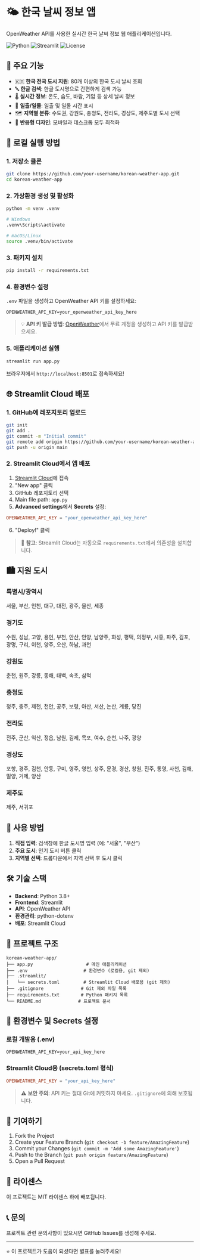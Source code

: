 # 🌤️ 한국 날씨 정보 앱

OpenWeather API를 사용한 실시간 한국 날씨 정보 웹 애플리케이션입니다.

![Python](https://img.shields.io/badge/Python-3.8+-blue.svg)
![Streamlit](https://img.shields.io/badge/Streamlit-1.28+-red.svg)
![License](https://img.shields.io/badge/License-MIT-green.svg)

## 🌟 주요 기능

- 🇰🇷 **한국 전국 도시 지원**: 80개 이상의 한국 도시 날씨 조회
- 🔤 **한글 검색**: 한글 도시명으로 간편하게 검색 가능
- 🌡️ **실시간 정보**: 온도, 습도, 바람, 기압 등 상세 날씨 정보
- 🌅 **일출/일몰**: 일출 및 일몰 시간 표시
- 🗺️ **지역별 분류**: 수도권, 강원도, 충청도, 전라도, 경상도, 제주도별 도시 선택
- 📱 **반응형 디자인**: 모바일과 데스크톱 모두 최적화

## 🚀 로컬 실행 방법

### 1. 저장소 클론
```bash
git clone https://github.com/your-username/korean-weather-app.git
cd korean-weather-app
```

### 2. 가상환경 생성 및 활성화
```bash
python -m venv .venv

# Windows
.venv\Scripts\activate

# macOS/Linux  
source .venv/bin/activate
```

### 3. 패키지 설치
```bash
pip install -r requirements.txt
```

### 4. 환경변수 설정
`.env` 파일을 생성하고 OpenWeather API 키를 설정하세요:

```env
OPENWEATHER_API_KEY=your_openweather_api_key_here
```

> 💡 **API 키 발급 방법**: [OpenWeather](https://openweathermap.org/api)에서 무료 계정을 생성하고 API 키를 발급받으세요.

### 5. 애플리케이션 실행
```bash
streamlit run app.py
```

브라우저에서 `http://localhost:8501`로 접속하세요!

## 🌐 Streamlit Cloud 배포

### 1. GitHub에 레포지토리 업로드
```bash
git init
git add .
git commit -m "Initial commit"
git remote add origin https://github.com/your-username/korean-weather-app.git
git push -u origin main
```

### 2. Streamlit Cloud에서 앱 배포
1. [Streamlit Cloud](https://share.streamlit.io/)에 접속
2. "New app" 클릭
3. GitHub 레포지토리 선택
4. Main file path: `app.py`
5. **Advanced settings**에서 **Secrets** 설정:

```toml
OPENWEATHER_API_KEY = "your_openweather_api_key_here"
```

6. "Deploy!" 클릭

> 📝 **참고**: Streamlit Cloud는 자동으로 `requirements.txt`에서 의존성을 설치합니다.

## 🏙️ 지원 도시

### 특별시/광역시
서울, 부산, 인천, 대구, 대전, 광주, 울산, 세종

### 경기도
수원, 성남, 고양, 용인, 부천, 안산, 안양, 남양주, 화성, 평택, 의정부, 시흥, 파주, 김포, 광명, 구리, 이천, 양주, 오산, 하남, 과천

### 강원도
춘천, 원주, 강릉, 동해, 태백, 속초, 삼척

### 충청도
청주, 충주, 제천, 천안, 공주, 보령, 아산, 서산, 논산, 계룡, 당진

### 전라도
전주, 군산, 익산, 정읍, 남원, 김제, 목포, 여수, 순천, 나주, 광양

### 경상도
포항, 경주, 김천, 안동, 구미, 영주, 영천, 상주, 문경, 경산, 창원, 진주, 통영, 사천, 김해, 밀양, 거제, 양산

### 제주도
제주, 서귀포

## 📝 사용 방법

1. **직접 입력**: 검색창에 한글 도시명 입력 (예: "서울", "부산")
2. **주요 도시**: 인기 도시 버튼 클릭
3. **지역별 선택**: 드롭다운에서 지역 선택 후 도시 클릭

## 🛠️ 기술 스택

- **Backend**: Python 3.8+
- **Frontend**: Streamlit
- **API**: OpenWeather API
- **환경관리**: python-dotenv
- **배포**: Streamlit Cloud

## 📂 프로젝트 구조

```
korean-weather-app/
├── app.py                    # 메인 애플리케이션
├── .env                     # 환경변수 (로컬용, git 제외)
├── .streamlit/
│   └── secrets.toml         # Streamlit Cloud 배포용 (git 제외)
├── .gitignore              # Git 제외 파일 목록
├── requirements.txt        # Python 패키지 목록
└── README.md              # 프로젝트 문서
```

## 🔑 환경변수 및 Secrets 설정

### 로컬 개발용 (.env)
```env
OPENWEATHER_API_KEY=your_api_key_here
```

### Streamlit Cloud용 (secrets.toml 형식)
```toml
OPENWEATHER_API_KEY = "your_api_key_here"
```

> ⚠️ **보안 주의**: API 키는 절대 Git에 커밋하지 마세요. `.gitignore`에 의해 보호됩니다.

## 🤝 기여하기

1. Fork the Project
2. Create your Feature Branch (`git checkout -b feature/AmazingFeature`)
3. Commit your Changes (`git commit -m 'Add some AmazingFeature'`)
4. Push to the Branch (`git push origin feature/AmazingFeature`)
5. Open a Pull Request

## 📄 라이센스

이 프로젝트는 MIT 라이센스 하에 배포됩니다.

## 📞 문의

프로젝트 관련 문의사항이 있으시면 GitHub Issues를 생성해 주세요.

---

⭐ 이 프로젝트가 도움이 되셨다면 별표를 눌러주세요!